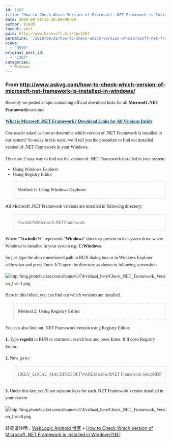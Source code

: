 ```yaml
---
id: 1267
title: 'How to Check Which Version of Microsoft .NET Framework is Installed in Windows?[转]'
date: 2010-09-28T12:30:00+00:00
author: 刘长炯
layout: post
guid: http://www.beansoft.biz/?p=1267
permalink: '/2010/09/28/how-to-check-which-version-of-microsoft-net-framework-is-installed-in-windows%e8%bd%ac/'
views:
  - "3599"
original_post_id:
  - "1267"
categories:
  - Windows
---
```

### From <http://www.askvg.com/how-to-check-which-version-of-microsoft-net-framework-is-installed-in-windows/>

<span class="Apple-style-span" style="word-spacing:0;font:medium &#039;text-transform:none;color:rgb(0,0,0);text-indent:0;white-space:normal;letter-spacing:normal;border-collapse:separate;orphans:2;widows:2;"><span class="Apple-style-span" style="font-size:12px;"> </p> 

<p style="line-height:1.6em;font-family:&#039;margin:0 0 15px;padding:0;">
  Recently we posted a topic containing official download links for all<span class="Apple-converted-space">&#160;</span><strong>Microsoft .NET Framework</strong>versions:
</p>

<p style="line-height:1.6em;font-family:&#039;margin:0 0 15px;padding:0;">
  <span style="font-family:&#039;text-decoration:underline;margin:0;padding:0;"><strong><a title="Go to What is Microsoft .NET Framework? Download Links for All Versions Inside" style="color:rgb(0,66,118);font-family:&#039;text-decoration:none;margin:0;padding:0;" href="http://www.askvg.com/what-is-microsoft-net-framework-download-links-for-all-versions-inside/" rel="bookmark">What is Microsoft .NET Framework? Download Links for All Versions Inside</a></strong></span>
</p>

<p style="line-height:1.6em;font-family:&#039;margin:0 0 15px;padding:0;">
  One reader asked us how to determine which version of .NET Framework is installed in our system? So today in this topic, we&#8217;ll tell you the procedure to find out installed version of .NET Framework in your Windows.
</p>

<p style="line-height:1.6em;font-family:&#039;margin:0 0 15px;padding:0;">
  There are 2 easy way to find out the version of .NET Framework installed in your system:
</p>

<ul style="list-style-image:url('http://www.askvg.com/wp-content/themes/AskVG/images/b.png');font-family:&#039;margin:0;padding:0 0 8px 15px;">
  <li style="font-family:&#039;margin:0 0 12px;padding:0;">
    Using Windows Explorer
  </li>
  <li style="font-family:&#039;margin:0 0 12px;padding:0;">
    Using Registry Editor
  </li>
</ul>

<blockquote style="border-right:rgb(204,204,204) 1px dashed;border-top:rgb(204,204,204) 1px dashed;border-left:rgb(204,204,204) 1px dashed;border-bottom:rgb(204,204,204) 1px dashed;font-family:&#039;background-color:rgb(241,247,247);margin:0 0 14px;padding:10px 10px 0;">
  <p style="line-height:1.6em;font-family:&#039;text-align:center;margin:0 0 15px;padding:0;">
    <strong>Method 1: Using Windows Explorer</strong>
  </p>
</blockquote>

<p style="line-height:1.6em;font-family:&#039;margin:0 0 15px;padding:0;">
  All Microsoft .NET Framework versions are installed in following directory:
</p>

<blockquote style="border-right:rgb(204,204,204) 1px dashed;border-top:rgb(204,204,204) 1px dashed;border-left:rgb(204,204,204) 1px dashed;border-bottom:rgb(204,204,204) 1px dashed;font-family:&#039;background-color:rgb(241,247,247);margin:0 0 14px;padding:10px 10px 0;">
  <p style="line-height:1.6em;font-family:&#039;margin:0 0 15px;padding:0;">
    %windir%Microsoft.NETFramework
  </p>
</blockquote>

<p style="line-height:1.6em;font-family:&#039;margin:0 0 15px;padding:0;">
  Where "<strong>%windir%</strong>" represents "<strong>Windows</strong>" directory present in the system drive where Windows is installed in your system e.g.<span class="Apple-converted-space">&#160;</span><strong>C:Windows</strong>.
</p>

<p style="line-height:1.6em;font-family:&#039;margin:0 0 15px;padding:0;">
  So just type the above mentioned path in RUN dialog box or in Windows Explorer addressbar and press Enter. It&#8217;ll open the directory as shown in following screenshot:
</p>

<p style="line-height:1.6em;font-family:&#039;margin:0 0 15px;padding:0;">
  <img style="font-family:&#039;border-width:0;margin:0;padding:0;" alt="http://img.photobucket.com/albums/v374/vishaal_here/Check_NET_Framework_Version_Inst-1.png" src="http://img.photobucket.com/albums/v374/vishaal_here/Check_NET_Framework_Version_Inst-1.png" />
</p>

<p style="line-height:1.6em;font-family:&#039;margin:0 0 15px;padding:0;">
  Here in this folder, you can find out which versions are installed.
</p>

<blockquote style="border-right:rgb(204,204,204) 1px dashed;border-top:rgb(204,204,204) 1px dashed;border-left:rgb(204,204,204) 1px da shed;border-bottom:rgb(204,204,204) 1px dashed;font-family:&#039;background-color:rgb(241,247,247);margin:0 0 14px;padding:10px 10px 0;">
  <p style="line-height:1.6em;font-family:&#039;text-align:center;margin:0 0 15px;padding:0;">
    <strong>Method 2: Using Registry Editor</strong>
  </p>
</blockquote>

<p style="line-height:1.6em;font-family:&#039;margin:0 0 15px;padding:0;">
  You can also find out .NET Framework version using Registry Editor:
</p>

<p style="line-height:1.6em;font-family:&#039;margin:0 0 15px;padding:0;">
  <strong>1.</strong><span class="Apple-converted-space">&#160;</span>Type<span class="Apple-converted-space">&#160;</span><strong>regedit</strong><span class="Apple-converted-space">&#160;</span>in RUN or startmenu search box and press Enter. It&#8217;ll open Registry Editor.
</p>

<p style="line-height:1.6em;font-family:&#039;margin:0 0 15px;padding:0;">
  <strong>2.</strong><span class="Apple-converted-space">&#160;</span>Now go to:
</p>

<blockquote style="border-right:rgb(204,204,204) 1px dashed;border-top:rgb(204,204,204) 1px dashed;border-left:rgb(204,204,204) 1px dashed;border-bottom:rgb(204,204,204) 1px dashed;font-family:&#039;background-color:rgb(241,247,247);margin:0 0 14px;padding:10px 10px 0;">
  <p style="line-height:1.6em;font-family:&#039;margin:0 0 15px;padding:0;">
    HKEY_LOCAL_MACHINESOFTWAREMicrosoftNET Framework SetupNDP
  </p>
</blockquote>

<p style="line-height:1.6em;font-family:&#039;margin:0 0 15px;padding:0;">
  <strong>3.</strong><span class="Apple-converted-space">&#160;</span>Under this key, you&#8217;ll see separate keys for each .NET Framework version installed in your system.
</p>

<p style="line-height:1.6em;font-family:&#039;margin:0 0 15px;padding:0;">
  <img style="font-family:&#039;border-width:0;margin:0;padding:0;" alt="http://img.photobucket.com/albums/v374/vishaal_here/Check_NET_Framework_Version_Install.png" src="http://img.photobucket.com/albums/v374/vishaal_here/Check_NET_Framework_Version_Install.png" />
</p>

<p>
  </span></span>
</p>

<p>
  转载请注明：<a href="http://www.beansoft.biz">WebLogic Android 博客</a> &raquo; <a href="http://www.beansoft.biz/2010/09/28/how-to-check-which-version-of-microsoft-net-framework-is-installed-in-windows%e8%bd%ac/">How to Check Which Version of Microsoft .NET Framework is Installed in Windows?[转]</a>
</p>